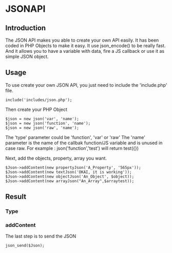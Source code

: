 JSONAPI
=======

Introduction
-------
The JSON API makes you able to create your own API easily.
It has been coded in PHP Objects to make it easy. 
It use json_encode() to be really fast.
And it allows you to have a variable with data, fire a JS callback or use it as simple JSON object.

Usage
-------
To use create your own JSON API, you just need to include the 'include.php' file.
	
	include('includes/json.php');

Then create your PHP Object
	
	$json = new json('var', 'name');
	$json = new json('function', 'name');
	$json = new json('raw', 'name');

The 'type' parameter could be 'function', 'var' or 'raw' 
The 'name' parameter is the name of the callbak function/JS variable and is unused in case raw.
For example : json('function','test') will return test({})

Next, add the objects, property, array you want.

	$Json->addContent(new propertyJson('A_Property', '565px'));
	$Json->addContent(new textJson('OKAI, it is working'));
	$Json->addContent(new objectJson('An_Object', $object));
	$Json->addContent(new arrayJson("An_Array",$arraytest));

Result
--------

### Type 



### addContent

The last step is to send the JSON

	json_send($Json);
